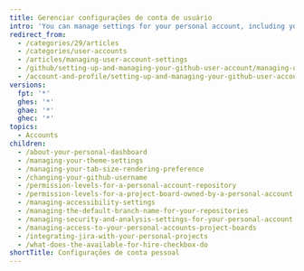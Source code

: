 ```yaml
---
title: Gerenciar configurações de conta de usuário
intro: 'You can manage settings for your personal account, including your theme, username, default branch, accessibility, and security settings.'
redirect_from:
  - /categories/29/articles
  - /categories/user-accounts
  - /articles/managing-user-account-settings
  - /github/setting-up-and-managing-your-github-user-account/managing-user-account-settings
  - /account-and-profile/setting-up-and-managing-your-github-user-account/managing-user-account-settings
versions:
  fpt: '*'
  ghes: '*'
  ghae: '*'
  ghec: '*'
topics:
  - Accounts
children:
  - /about-your-personal-dashboard
  - /managing-your-theme-settings
  - /managing-your-tab-size-rendering-preference
  - /changing-your-github-username
  - /permission-levels-for-a-personal-account-repository
  - /permission-levels-for-a-project-board-owned-by-a-personal-account
  - /managing-accessibility-settings
  - /managing-the-default-branch-name-for-your-repositories
  - /managing-security-and-analysis-settings-for-your-personal-account
  - /managing-access-to-your-personal-accounts-project-boards
  - /integrating-jira-with-your-personal-projects
  - /what-does-the-available-for-hire-checkbox-do
shortTitle: Configurações de conta pessoal
---
```


